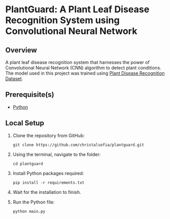 # PlantGuard: A Plant Leaf Disease Recognition System using Convolutional Neural Network

## Overview

A plant leaf disease recognition system that harnesses the power of Convolutional Neural Network (CNN) algorithm to detect plant conditions. The model used in this project was trained using [Plant Disease Recognition Dataset](https://www.kaggle.com/datasets/rashikrahmanpritom/plant-disease-recognition-dataset/).

## Prerequisite(s)

- [Python](https://www.python.org/downloads/)

## Local Setup

1. Clone the repository from GitHub:

   ```
   git clone https://github.com/christalsofia/plantguard.git
   ```

2. Using the terminal, navigate to the folder:

   ```
   cd plantguard
   ```

3. Install Python packages required:

   ```
   pip install -r requirements.txt
   ```

4. Wait for the installation to finish.

5. Run the Python file:

   ```
   python main.py
   ```

